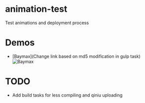 # animation-test
Test animations and deployment process

# Demos

* [Baymax](Change link based on md5 modification in gulp task)
![Baymax](http://images6.fanpop.com/image/photos/37700000/Baymax-big-hero-6-37763225-300-169.gif)

# TODO
* Add build tasks for less compiling and qiniu uploading
